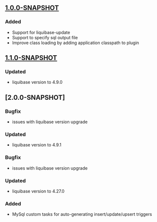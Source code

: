 ## [1.0.0-SNAPSHOT]

### Added
- Support for liquibase-update
- Support to specify sql output file
- Improve class loading by adding application classpath to plugin

[1.0.0-SNAPSHOT]: https://github.com/elega9t/sbt-liquibase-plugin

## [1.1.0-SNAPSHOT]

### Updated
- liquibase version to 4.9.0

[1.1.0-SNAPSHOT]: https://github.com/toalmoal/sbt-liquibase-plugin

## [2.0.0-SNAPSHOT]

### Bugfix
- issues with liquibase version upgrade 
### Updated
- liquibase version to 4.9.1

[2.0.1]: https://github.com/toalmoal/sbt-liquibase-plugin

### Bugfix
- issues with liquibase version upgrade
### Updated
- liquibase version to 4.27.0
### Added
- MySql custom tasks for auto-generating insert/update/upsert triggers
